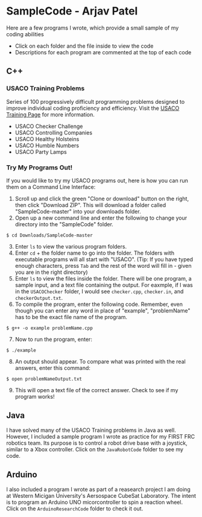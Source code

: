 # SampleCode - Arjav Patel
Here are a few programs I wrote, which provide a small sample of my coding abilities
- Click on each folder and the file inside to view the code
- Descriptions for each program are commented at the top of each code

## C++
### USACO Training Problems
Series of 100 progressively difficult programming problems designed to improve individual coding proficiency and efficiency.
Visit the [USACO Training Page](http://usaco.org/index.php?page=training) for more information.

- USACO Checker Challenge
- USACO Controlling Companies
- USACO Healthy Holsteins
- USACO Humble Numbers
- USACO Party Lamps

### Try My Programs Out!
If you would like to try my USACO programs out, here is how you can run them on a Command Line Interface:

1. Scroll up and click the green "Clone or download" button on the right, then click "Download ZIP". This will download a folder called "SampleCode-master" into your downloads folder.
2. Open up a new command line and enter the following to change your directory into the "SampleCode" folder.
```
$ cd Downloads/SampleCode-master
```
3. Enter `ls` to view the various program folders.
4. Enter `cd` + the folder name to go into the folder. The folders with executable programs will all start with "USACO".
   (Tip: If you have typed enough characters, press `Tab` and the rest of the word will fill in - given you are in the right 
   directory)
5. Enter `ls` to view the files inside the folder. There will be one program, a sample input, and a text file containing the 
   output. For eaxmple, if I was in the `USACOChecker` folder, I would see `checker.cpp`, `checker.in`, and 
   `checkerOutput.txt`.
6. To compile the program, enter the following code. Remember, even though you can enter any word in place of "example", 
   "problemName" has to be the exact file name of the program.
```
$ g++ -o example problemName.cpp
```
7. Now to run the program, enter:
```
$ ./example
```
8. An output should appear. To compare what was printed with the real answers, enter this command:
```
$ open problemNameOutput.txt
```
9. This will open a text file of the correct answer. Check to see if my program works!


## Java
I have solved many of the USACO Training problems in Java as well. However, I included a sample program I wrote as practice for my FIRST FRC robotics team. Its purpose is to control a robot drive base with a joystick, similar to a Xbox controller.
Click on the `JavaRobotCode` folder to see my code.


## Arduino
I also included a program I wrote as part of a reasearch project I am doing at Western Micigan University's Aersospace CubeSat Laboratory. The intent is to program an Arduino UNO micorcontroller to spin a reaction wheel.
Click on the `ArduinoResearchCode` folder to check it out.


